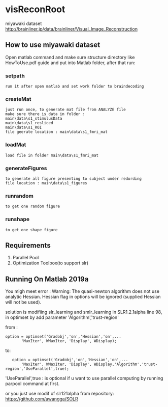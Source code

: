 # visReconRoot
miyawaki dataset 
http://brainliner.jp/data/brainliner/Visual_Image_Reconstruction
## How to use miyawaki dataset
Open matlab command and make sure structure directory like HowToUse.pdf guide and put into Matlab folder,
after that run:
### setpath
    run it after open matlab and set work folder to braindecoding
### createMat 
    just run once, to generate mat file from ANALYZE file
    make sure there is data in folder :
    main\data\s1_stimulusData
    main\data\s1_resliced
    main\data\s1_ROI
    file geerate location : main\data\s1_fmri_mat
### loadMat
    load file in folder main\data\s1_fmri_mat
### generateFigures 
    to generate all figure presenting to subject under redording
    file location : main\data\s1_figures
### runrandom
    to get one random figure
### runshape
    to get one shape figure

## Requirements
1. Parallel Pool
2. Optimization Toolbox(to support slr)


## Running On Matlab 2019a
You migh meet error :
Warning: The quasi-newton algorithm does not use analytic Hessian. Hessian flag in
options will be ignored (supplied Hessian will not be used).

solution is modifiing slr_learning and smlr_learning in SLR1.2.1alpha line 98, in optimset by add parameter 'Algorithm','trust-region'

from :
```
option = optimset('Gradobj','on','Hessian','on',...
       'MaxIter', WMaxIter, 'Display', WDisplay);
```
to:
```
   option = optimset('Gradobj','on','Hessian','on',...
       'MaxIter', WMaxIter, 'Display', WDisplay,'Algorithm','trust-region','UseParallel',true);
```

'UseParallel',true : is optional if u want to use parallel computing by running parpool command at first.

or you just use modif of slr121alpha from repository:
https://github.com/awangga/SOLR